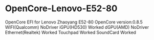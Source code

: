 # OpenCore-Lenovo-E52-80
OpenCore EFI for Lenovo Zhaoyang E52-80
OpenCore version:0.8.5
WIFI(Qualcomm) NoDriver
iGPU(HD530) Worked
dGPU(AMD) NoDriver
Ethernet(Realtek) Worked
Touchpad Worked
SoundCard Worked
